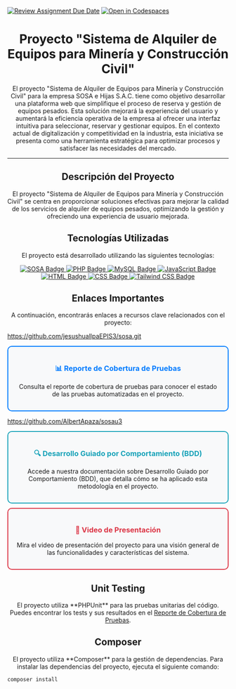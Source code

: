[![Review Assignment Due Date](https://classroom.github.com/assets/deadline-readme-button-22041afd0340ce965d47ae6ef1cefeee28c7c493a6346c4f15d667ab976d596c.svg)](https://classroom.github.com/a/5D-6Xqe4)
[![Open in Codespaces](https://classroom.github.com/assets/launch-codespace-2972f46106e565e64193e422d61a12cf1da4916b45550586e14ef0a7c637dd04.svg)](https://classroom.github.com/open-in-codespaces?assignment_repo_id=15342167)

<!-- Título -->
<h1 align="center">Proyecto "Sistema de Alquiler de Equipos para Minería y Construcción Civil"</h1>

<!-- Descripción del proyecto -->
<p align="center">El proyecto "Sistema de Alquiler de Equipos para Minería y Construcción Civil" para la empresa SOSA e Hijas S.A.C. tiene como objetivo desarrollar una plataforma web que simplifique el proceso de reserva y gestión de equipos pesados. Esta solución mejorará la experiencia del usuario y aumentará la eficiencia operativa de la empresa al ofrecer una interfaz intuitiva para seleccionar, reservar y gestionar equipos. En el contexto actual de digitalización y competitividad en la industria, esta iniciativa se presenta como una herramienta estratégica para optimizar procesos y satisfacer las necesidades del mercado.</p>

<!-- Separador -->
<hr>

<!-- Sección de detalles del proyecto -->
<h2 align="center">Descripción del Proyecto</h2>

<p align="center">El proyecto "Sistema de Alquiler de Equipos para Minería y Construcción Civil" se centra en proporcionar soluciones efectivas para mejorar la calidad de los servicios de alquiler de equipos pesados, optimizando la gestión y ofreciendo una experiencia de usuario mejorada.</p>

<!-- Tecnologías Utilizadas -->
<h2 align="center">Tecnologías Utilizadas</h2>

<p align="center">El proyecto está desarrollado utilizando las siguientes tecnologías:</p>

<p align="center">
    <a href="https://sosa.sytes.net">
        <img src="https://img.shields.io/badge/SOSA-8A2BE2?style=for-the-badge&color=yellow" alt="SOSA Badge">
    </a>
    <a href="https://www.php.net/">
        <img src="https://img.shields.io/badge/PHP-777BB4?style=for-the-badge&logo=php&logoColor=white" alt="PHP Badge">
    </a>
    <a href="https://www.mysql.com/">
        <img src="https://img.shields.io/badge/MySQL-4479A1?style=for-the-badge&logo=mysql&logoColor=white" alt="MySQL Badge">
    </a>
    <a href="https://developer.mozilla.org/en-US/docs/Web/JavaScript">
        <img src="https://img.shields.io/badge/JavaScript-F7DF1E?style=for-the-badge&logo=javascript&logoColor=black" alt="JavaScript Badge">
    </a>
    <a href="https://developer.mozilla.org/en-US/docs/Web/Guide/HTML/HTML5">
        <img src="https://img.shields.io/badge/HTML5-E34F26?style=for-the-badge&logo=html5&logoColor=white" alt="HTML Badge">
    </a>
    <a href="https://developer.mozilla.org/en-US/docs/Web/CSS">
        <img src="https://img.shields.io/badge/CSS3-1572B6?style=for-the-badge&logo=css3&logoColor=white" alt="CSS Badge">
    </a>
    <a href="https://tailwindcss.com/">
        <img src="https://img.shields.io/badge/Tailwind_CSS-38B2AC?style=for-the-badge&logo=tailwind-css&logoColor=white" alt="Tailwind CSS Badge">
    </a>
</p>

<!-- Enlaces importantes -->
<h2 align="center">Enlaces Importantes</h2>

<p align="center">A continuación, encontrarás enlaces a recursos clave relacionados con el proyecto:</p>

<!-- Reporte de Cobertura de Pruebas -->
https://github.com/jesushuallpaEPIS3/sosa.git

<div align="center" style="border: 2px solid #007bff; border-radius: 10px; background-color: #f8f9fa; padding: 15px; margin: 10px 0;">
    <h3><a href="https://jesushuallpaepis3.github.io/sosa/" style="text-decoration: none; color: #007bff;">📊 Reporte de Cobertura de Pruebas</a></h3>
    <p>Consulta el reporte de cobertura de pruebas para conocer el estado de las pruebas automatizadas en el proyecto.</p>
</div>

<!-- Desarrollo Guiado por Comportamiento -->
https://github.com/AlbertApaza/sosau3
<div align="center" style="border: 2px solid #17a2b8; border-radius: 10px; background-color: #f8f9fa; padding: 15px; margin: 10px 0;">
    <h3><a href="https://albertapaza.github.io/sosau3/index.html/" style="text-decoration: none; color: #17a2b8;">🔍 Desarrollo Guiado por Comportamiento (BDD)</a></h3>
    <p>Accede a nuestra documentación sobre Desarrollo Guiado por Comportamiento (BDD), que detalla cómo se ha aplicado esta metodología en el proyecto.</p>
</div>

<!-- Video de Presentación -->
<div align="center" style="border: 2px solid #dc3545; border-radius: 10px; background-color: #f8f9fa; padding: 15px; margin: 10px 0;">
    <h3><a href="https://www.youtube.com/watch?v=4CEYmzDozMs" style="text-decoration: none; color: #dc3545;">🎥 Video de Presentación</a></h3>
    <p>Mira el video de presentación del proyecto para una visión general de las funcionalidades y características del sistema.</p>
</div>

<!-- Sección de Unit Testing -->
<h2 align="center">Unit Testing</h2>

<p align="center">El proyecto utiliza **PHPUnit** para las pruebas unitarias del código. Puedes encontrar los tests y sus resultados en el <a href="https://jesushuallpaepis3.github.io/sosa/">Reporte de Cobertura de Pruebas</a>.</p>

<!-- Sección de Composer -->
<h2 align="center">Composer</h2>

<p align="center">El proyecto utiliza **Composer** para la gestión de dependencias. Para instalar las dependencias del proyecto, ejecuta el siguiente comando:</p>

```bash
composer install
